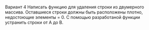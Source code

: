 Вариант 4
Написать функцию для удаления строки из двумерного массива.
Оставшиеся строки должны быть расположены плотно, недостоющие элементы = 0.
С помощью разработаной функции устранить строки от А до В.
